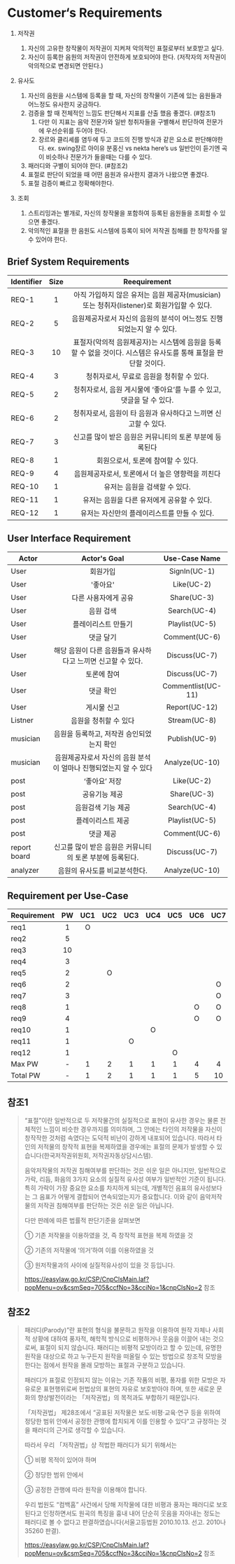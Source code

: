 # Customer‘s Requirements

1. 저작권
    1. 자신의 고유한 창작물이 저작권이 지켜져 악의적인 표절로부터 보호받고 싶다.
    1. 자신이 등록한 음원의 저작권이 안전하게 보호되어야 한다. (저작자의 저작권이 악의적으로 변경되면 안된다.)

2. 유사도
    1. 자신의 음원을 시스템에 등록을 할 때, 자신의 창작물이 기존에 있는 음원들과 어느정도 유사한지 궁금하다.
    1. 검증을 할 때 전체적인 느낌도 판단해서 지표를 산출 했음 좋겠다. (#참조1)
        1. 다만 이 지표는 음악 전문가와 일반 청취자들을 구별해서 판단하여 전문가에 우선순위를 두어야 한다.
        2. 장르와 클리셰를 염두에 두고 코드의 진행 방식과 같은 요소로 판단해야한다. 
      ex. swing장르 아이유 분홍신 vs nekta here’s us 일반인이 듣기엔 곡이 비슷하나 전문가가 들을때는 다를 수 있다.
    1. 패러디와 구별이 되어야 한다. (#참조2)
    1. 표절로 판단이 되었을 때 어떤 음원과 유사한지 결과가 나왔으면 좋겠다.
    1. 표절 검증이 빠르고 정확해야한다.

3. 조회
    1. 스트리밍과는 별개로, 자신의 창작물을 포함하여 등록된 음원들을 조회할 수 있으면 좋겠다.
    1. 악의적인 표절을 한 음원도 시스템에 등록이 되어 저작권 침해를 한 창작자를 알 수 있어야 한다.


## Brief System Requirements
| Identifier | Size | Reequirement |
|---|:---:|:---:|
| REQ-1 | 1 | 아직 가입하지 않은 유저는 음원 제공자(musician) 또는 청취자(listener)로 회원가입할 수 있다. |
| REQ-2 | 5 | 음원제공자로서 자신의 음원의 분석이 어느정도 진행되었는지 알 수 있다. |
| REQ-3 | 10 | 표절자(악의적 음원제공자)는 시스템에 음원을 등록할 수 없을 것이다. 시스템은 유사도를 통해 표절을 판단할 것이다. |
| REQ-4 | 3 | 청취자로서, 무료로 음원을 청취할 수 있다. |
| REQ-5 | 2 | 청취자로서, 음원 게시물에 ‘좋아요’를 누를 수 있고, 댓글을 달 수 있다. |
| REQ-6 | 2 | 청취자로서, 음원이 타 음원과 유사하다고 느끼면 신고할 수 있다. |
| REQ-7 | 3 | 신고를 많이 받은 음원은 커뮤니티의 토론 부분에 등록된다 |
| REQ-8 | 1 | 회원으로서, 토론에 참여할 수 있다. |
| REQ-9 | 4 | 음원제공자로서, 토론에서 더 높은 영향력을 끼친다 |
| REQ-10 | 1 | 유저는 음원을 검색할 수 있다.  |
| REQ-11| 1 | 유저는 음원을 다른 유저에게 공유할 수 있다. |
| REQ-12 | 1 | 유저는 자신만의 플레이리스트를 만들 수 있다. |


## User Interface Requirement
  | Actor | Actor's Goal | Use-Case Name |
|---|:---:|:---:|
| User | 회원가입 | SignIn(UC-1) |
| User | '좋아요' | Like(UC-2)|
| User | 다른 사용자에게 공유 | Share(UC-3) |
| User | 음원 검색 | Search(UC-4) |
| User | 플레이리스트 만들기 | Playlist(UC-5) |
| User | 댓글 달기 | Comment(UC-6) |
| User | 해당 음원이 다른 음원들과 유사하다고 느끼면 신고할 수 있다. | Discuss(UC-7) |
| User | 토론에 참여 | Discuss(UC-7) |
| User | 댓글 확인 | Commentlist(UC-11) |
| User | 게시물 신고 | Report(UC-12) |
| Listner | 음원을 청취할 수 있다 | Stream(UC-8) |
| musician | 음원을 등록하고, 저작권 승인되었는지 확인 | Publish(UC-9)  |
| musician| 음원제공자로서 자신의 음원 분석이 얼마나 진행되었는지 알 수 있다 | Analyze(UC-10) |
| post | ‘좋아요’ 저장 | Like(UC-2) |
| post | 공유기능 제공 | Share(UC-3) |
| post | 음원검색 기능 제공 | Search(UC-4) |
| post | 플레이리스트 제공 | Playlist(UC-5) |
| post | 댓글 제공 | Comment(UC-6) |
| report board | 신고를 많이 받은 음원은 커뮤니티의 토론 부분에 등록된다. | Discuss(UC-7) |
| analyzer | 음원의 유사도를 비교분석한다. | Analyze(UC-10) |

## Requirement per Use-Case

| Requirement | PW | UC1 | UC2 | UC3 | UC4 | UC5 | UC6 | UC7 | UC8 | UC9 | UC10 | UC11 | UC12
|---|:---:|:---:|:---:|:---:|:---:|:---:|:---:|:---:|:---:|:---:|:---:|:---:|:---:|
| req1 |1 |O||||||||||||
| req2 | 5|||||||||O|O|||
| req3 |10 |||||||||O|O|||
| req4 |3 ||||||||O|||||
| req5 | 2||O|||||||||O||
| req6 |2 |||||||O|||||O|
| req7 |3 |||||||O|||||O|
| req8 |1 ||||||O|O||||||
| req9 |4 ||||||O|O||||||
| req10 |1 ||||O|||||||||
| req11|1 |||O||||||||||
| req12 |1 |||||O||||||||
| Max PW |-|1|2|1|1|1|4|4|3|10|10|2|3|
| Total PW |-|1|2|1|1|1|5|10|3|15|15|2|5|

## 참조1
<blockquote>
“표절”이란 일반적으로 두 저작물간의 실질적으로 표현이 유사한 경우는 물론 전체적인 느낌이 비슷한 경우까지를 의미하며, 그 안에는 타인의 저작물을 자신이 창작작한 것처럼 속였다는 도덕적 비난이 강하게 내포되어 있습니다. 따라서 타인의 저적물의 창작적 표현을 복제하였을 경우에는 표절의 문제가 발생할 수 있습니다(한국저작권위원회, 저작권자동상담시스템).  

음악저작물의 저작권 침해여부를 판단하는 것은 쉬운 일은 아니지만, 일반적으로 가락, 리듬, 화음의 3가지 요소의 실질적 유사성 여부가 일반적인 기준이 됩니다. 특히 가락이 가장 중요한 요소를 차지하게 되는데, 개별적인 음표의 유사성보다는 그 음표가 어떻게 결합되어 연속되었는지가 중요합니다. 이와 같이 음악저작물의 저작권 침해여부를 판단하는 것은 쉬운 일은 아닙니다.  

다만 판례에 따른 법률적 판단기준을 살펴보면  

① 기존 저작물을 이용하였을 것, 즉 창작적 표현을 복제 하였을 것  

② 기존의 저작물에 ‘의거’하여 이를 이용하였을 것  

③ 원저작물과의 사이에 실질적유사성이 있을 것 등입니다.  

https://easylaw.go.kr/CSP/CnpClsMain.laf?popMenu=ov&csmSeq=705&ccfNo=3&cciNo=1&cnpClsNo=2 참조
</blockquote>

## 참조2
<blockquote>
패러디(Parody)”란 표현의 형식을 불문하고 원작을 이용하여 원작 자체나 사회적 상황에 대하여 풍자적, 해학적 방식으로 비평하거나 웃음을 이끌어 내는 것으로써, 표절이 되지 않습니다. 패러디는 비평적 모방이라고 할 수 있는데, 유명한 원작을 대상으로 하고 누구든지 원작을 떠올릴 수 있는 방법으로 창조적 모방을 한다는 점에서 원작을 몰래 모방하는 표절과 구분하고 있습니다.  


패러디가 표절로 인정되지 않는 이유는 기존 작품의 비평, 풍자를 위한 모방은 자유로운 표현행위로써 헌법상의 표현의 자유로 보호받아야 하며, 또한 새로운 문화의 향상발전이라는 「저작권법」의 목적과도 부합하기 때문입니다.  

「저작권법」 제28조에서 “공표된 저작물은 보도·비평·교육·연구 등을 위하여 정당한 범위 안에서 공정한 관행에 합치되게 이를 인용할 수 있다”고 규정하는 것을 패러디의 근거로 생각할 수 있습니다. 

따라서 우리 「저작권법」상 적법한 패러디가 되기 위해서는  

① 비평 목적이 있어야 하며  

② 정당한 범위 안에서  

③ 공정한 관행에 따라 원작을 이용해야 합니다.  


우리 법원도 “컴백홈” 사건에서 당해 저작물에 대한 비평과 풍자는 패러디로 보호된다고 인정하면서도 원곡의 특징을 흉내 내어 단순히 웃음을 자아내는 정도는 패러디로 볼 수 없다고 판결하였습니다(서울고등법원 2010.10.13. 선고. 2010나35260 판결).  

https://easylaw.go.kr/CSP/CnpClsMain.laf?popMenu=ov&csmSeq=705&ccfNo=3&cciNo=1&cnpClsNo=2 참조
</blockquote>
